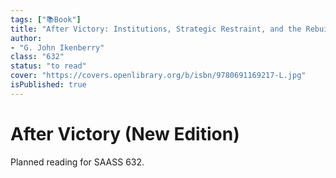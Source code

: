 ```yaml
---
tags: ["📚Book"]
title: "After Victory: Institutions, Strategic Restraint, and the Rebuilding of Order after Major Wars, New Edition"
author:
- "G. John Ikenberry"
class: "632"
status: "to read"
cover: "https://covers.openlibrary.org/b/isbn/9780691169217-L.jpg"
isPublished: true
---
```


# After Victory (New Edition)

Planned reading for SAASS 632.
